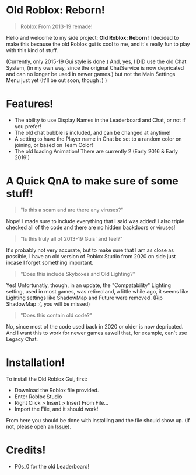 # Old Roblox: Reborn!
> Roblox From 2013-19 remade!

Hello and welcome to my side project: **Old Roblox: Reborn!**
I decided to make this because the old Roblox gui is cool to me, and it's really fun to play with this kind of stuff.

(Currently, only 2015-19 Gui style is done.)
And, yes, I DID use the old Chat System, (in my own way, since the original ChatService is now depricated and can no longer be used in newer games.) but not the Main Settings Menu just yet (It'll be out soon, though 
:) )

# Features!

- The ability to use Display Names in the Leaderboard and Chat, or not if you prefer!
- The old chat bubble is included, and can be changed at anytime!
- A setting to have the Player name in Chat be set to a random color on joining, or based on Team Color!
- The old loading Animation! There are currently 2 (Early 2016 & Early 2019!)

# A Quick QnA to make sure of some stuff!

> "Is this a scam and are there any viruses?"

Nope! I made sure to include everything that I said was added! I also triple checked all of the code and there are no hidden backdoors or viruses!

> "Is this truly all of 2013-19 Guis' and feel?"

It's probably not very accurate, but to make sure that I am as close as possible, I have an old version
of Roblox Studio from 2020 on side just incase I forget something important.

> "Does this include Skyboxes and Old Lighting?"

Yes! Unfortunatly, though, in an update, the "Compatability" Lighting setting, used in most games, was retired and, a little while ago, it seems like Lighting settings like ShadowMap and Future were removed. (Rip ShadowMap :(, you will be missed)

> "Does this contain old code?"

No, since most of the code used back in 2020 or older is now depricated. And I want this to work for newer games aswell that, for example, can't use Legacy Chat.

# Installation!

To install the Old Roblox Gui, first:
- Download the Roblox file provided.
- Enter Roblox Studio
- Right Click > Insert > Insert From File...
- Import the File, and it should work!

From here you should be done with installing and the file should show up. (If not, please open an [Issue](https://github.com/Lolzkitso/old-roblox-gui/issues/new)).

# Credits!
- P0s_0 for the old Leaderboard!

